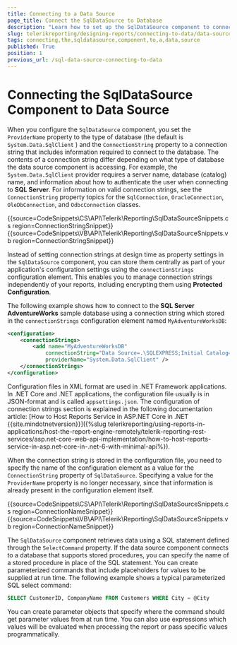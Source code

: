 ```yaml
---
title: Connecting to a Data Source
page_title: Connect the SqlDataSource to Database
description: "Learn how to set up the SqlDataSource component to connect to a Data Source in .NET Framework and in .NET Core through the configuration file and code."
slug: telerikreporting/designing-reports/connecting-to-data/data-source-components/sqldatasource-component/connecting-the-sqldatasource-component-to-a-data-source
tags: connecting,the,sqldatasource,component,to,a,data,source
published: True
position: 1
previous_url: /sql-data-source-connecting-to-data
---
```


# Connecting the SqlDataSource Component to Data Source

When you configure the `SqlDataSource` component, you set the `ProviderName` property to the type of database (the default is `System.Data.SqlClient` ) and the `ConnectionString` property to a connection string that includes information required to connect to the database. The contents of a connection string differ depending on what type of database the data source component is accessing. For example, the `System.Data.SqlClient` provider requires a server name, database (catalog) name, and information about how to authenticate the user when connecting to __SQL Server__. For information on valid connection strings, see the `ConnectionString` property topics for the `SqlConnection`, `OracleConnection`, `OleDbConnection`, and `OdbcConnection` classes.

{{source=CodeSnippets\CS\API\Telerik\Reporting\SqlDataSourceSnippets.cs region=ConnectionStringSnippet}}
{{source=CodeSnippets\VB\API\Telerik\Reporting\SqlDataSourceSnippets.vb region=ConnectionStringSnippet}}

Instead of setting connection strings at design time as property settings in the `SqlDataSource` component, you can store them centrally as part of your application's configuration settings using the `connectionStrings` configuration element. This enables you to manage connection strings independently of your reports, including encrypting them using __Protected Configuration__.

The following example shows how to connect to the __SQL Server AdventureWorks__ sample database using a connection string which stored in the `connectionStrings` configuration element named `MyAdventureWorksDB`:

````XML
<configuration>
	<connectionStrings>
		<add name="MyAdventureWorksDB"
			connectionString="Data Source=.\SQLEXPRESS;Initial Catalog=AdventureWorks;Integrated Security=True"
			providerName="System.Data.SqlClient" />
	</connectionStrings>
</configuration>
````

Configuration files in XML format are used in .NET Framework applications. In .NET Core and .NET applications, the configuration file usually is in JSON-format and is called `appsettings.json`. The configuration of connection strings section is explained in the following documentation article: [How to Host Reports Service in ASP.NET Core in .NET {{site.mindotnetversion}}]({%slug telerikreporting/using-reports-in-applications/host-the-report-engine-remotely/telerik-reporting-rest-services/asp.net-core-web-api-implementation/how-to-host-reports-service-in-asp.net-core-in-.net-6-with-minimal-api%}).

When the connection string is stored in the configuration file, you need to specify the name of the configuration element as a value for the `ConnectionString` property of `SqlDataSource`. Specifying a value for the `ProviderName` property is no longer necessary, since that information is already present in the configuration element itself.

{{source=CodeSnippets\CS\API\Telerik\Reporting\SqlDataSourceSnippets.cs region=ConnectionNameSnippet}}
{{source=CodeSnippets\VB\API\Telerik\Reporting\SqlDataSourceSnippets.vb region=ConnectionNameSnippet}}

The `SqlDataSource` component retrieves data using a SQL statement defined through the `SelectCommand` property. If the data source component connects to a database that supports stored procedures, you can specify the name of a stored procedure in place of the SQL statement. You can create parameterized commands that include placeholders for values to be supplied at run time. The following example shows a typical parameterized SQL select command:

````SQL
SELECT CustomerID, CompanyName FROM Customers WHERE City = @City
````

You can create parameter objects that specify where the command should get parameter values from at run time. You can also use expressions which values will be evaluated when processing the report or pass specific values programmatically.
